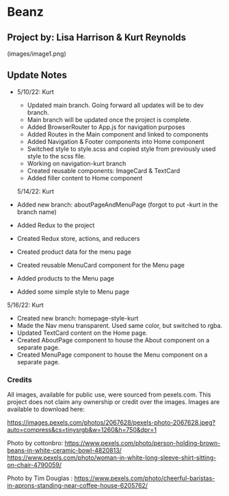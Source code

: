 # Beanz

## Project by: Lisa Harrison & Kurt Reynolds
(images/image1.png)

## Update Notes

- 5/10/22: Kurt

  - Updated main branch. Going forward all updates will be to dev branch.
  - Main branch will be updated once the project is complete.
  - Added BrowserRouter to App.js for navigation purposes
  - Added Routes in the Main component and linked to components
  - Added Navigation & Footer components into Home component
  - Switched style to style.scss and copied style from previously used style to the scss file.
  - Working on navigation-kurt branch
  - Created reusable components: ImageCard & TextCard
  - Added filler content to Home component

  5/14/22: Kurt

- Added new branch: aboutPageAndMenuPage (forgot to put -kurt in the branch name)
- Added Redux to the project
- Created Redux store, actions, and reducers
- Created product data for the menu page
- Created reusable MenuCard component for the Menu page
- Added products to the Menu page
- Added some simple style to Menu page

5/16/22: Kurt

- Created new branch: homepage-style-kurt
- Made the Nav menu transparent. Used same color, but switched to rgba.
- Updated TextCard content on the Home page.
- Created AboutPage component to house the About component on a separate page.
- Created MenuPage component to house the Menu component on a separate page.

### Credits

All images, available for public use, were sourced from pexels.com. 
This project does not claim any ownership or credit over the images.
Images are available to download here:

https://images.pexels.com/photos/2067628/pexels-photo-2067628.jpeg?auto=compress&cs=tinysrgb&w=1260&h=750&dpr=1

Photo by cottonbro:
https://www.pexels.com/photo/person-holding-brown-beans-in-white-ceramic-bowl-4820813/
https://www.pexels.com/photo/woman-in-white-long-sleeve-shirt-sitting-on-chair-4790059/

Photo by Tim Douglas :
https://www.pexels.com/photo/cheerful-baristas-in-aprons-standing-near-coffee-house-6205762/
